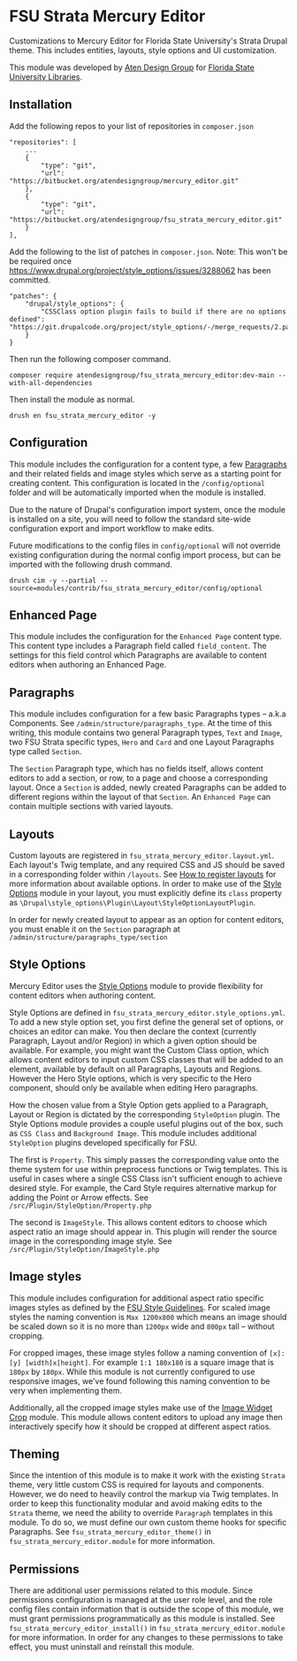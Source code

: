 # FSU Strata Mercury Editor
Customizations to Mercury Editor for Florida State University's Strata Drupal theme. This includes entities, layouts, style options and UI customization.

This module was developed by [Aten Design Group](https://aten.io) for [Florida State University Libraries](https://www.lib.fsu.edu/).

## Installation

Add the following repos to your list of repositories in `composer.json`

```
"repositories": [
    ...
    {
        "type": "git",
        "url": "https://bitbucket.org/atendesigngroup/mercury_editor.git"
    },
    {
        "type": "git",
        "url": "https://bitbucket.org/atendesigngroup/fsu_strata_mercury_editor.git"
    }
],
```

Add the following to the list of patches in `composer.json`. Note: This won't be be required once https://www.drupal.org/project/style_options/issues/3288062 has been committed.
```
"patches": {
    "drupal/style_options": {
        "CSSClass option plugin fails to build if there are no options defined": "https://git.drupalcode.org/project/style_options/-/merge_requests/2.patch"
    }
}
```

Then run the following composer command.
```
composer require atendesigngroup/fsu_strata_mercury_editor:dev-main --with-all-dependencies
```

Then install the module as normal.
```
drush en fsu_strata_mercury_editor -y
```

## Configuration
This module includes the configuration for a content type, a few [Paragraphs](https://www.drupal.org/project/paragraphs) and their related fields and image styles which serve as a starting point for creating content. This configuration is located in the `/config/optional` folder and will be automatically imported when the module is installed.

Due to the nature of Drupal's configuration import system, once the module is installed on a site, you will need to follow the standard site-wide configuration export and import workflow to make edits.

Future modifications to the config files in `config/optional` will not override existing configuration during the normal config import process, but can be imported with the following drush command.

```
drush cim -y --partial --source=modules/contrib/fsu_strata_mercury_editor/config/optional
```
## Enhanced Page
This module includes the configuration for the `Enhanced Page` content type. This content type includes a Paragraph field called `field_content`. The settings for this field control which Paragraphs are available to content editors when authoring an Enhanced Page.

## Paragraphs
This module includes configuration for a few basic Paragraphs types – a.k.a Components. See `/admin/structure/paragraphs_type`. At the time of this writing, this module contains two general Paragraph types, `Text` and `Image`, two FSU Strata specific types, `Hero` and `Card` and one Layout Paragraphs type called `Section`.

The `Section` Paragraph type, which has no fields itself, allows content editors to add a section, or row, to a page and choose a corresponding layout.  Once a `Section` is added, newly created Paragraphs can be added to different regions within the layout of that `Section`. An `Enhanced Page` can contain multiple sections with varied layouts.

## Layouts
Custom layouts are registered in `fsu_strata_mercury_editor.layout.yml`. Each layout's Twig template, and any required CSS and JS should be saved in a corresponding folder within `/layouts`. See [How to register layouts](https://www.drupal.org/docs/drupal-apis/layout-api/how-to-register-layouts) for more information about available options. In order to make use of the [Style Options](https://www.drupal.org/project/style_options) module in your layout, you must explicitly define its `class` property as `\Drupal\style_options\Plugin\Layout\StyleOptionLayoutPlugin`.

In order for newly created layout to appear as an option for content editors, you must enable it on the `Section` paragraph at `/admin/structure/paragraphs_type/section`

## Style Options
Mercury Editor uses the [Style Options](https://www.drupal.org/project/style_options) module to provide flexibility for content editors when authoring content.

Style Options are defined in `fsu_strata_mercury_editor.style_options.yml`. To add a new style option set, you first define the general set of options, or choices an editor can make. You then declare the context (currently Paragraph, Layout and/or Region) in which a given option should be available. For example, you might want the Custom Class option, which allows content editors to input custom CSS classes that will be added to an element, available by default on all Paragraphs, Layouts and Regions. However the Hero Style options, which is very specific to the Hero component, should only be available when editing Hero paragraphs.

How the chosen value from a Style Option gets applied to a Paragraph, Layout or Region is dictated by the corresponding `StyleOption` plugin. The Style Options module provides a couple useful plugins out of the box, such as `CSS Class` and `Background Image`. This module includes additional `StyleOption` plugins developed specifically for FSU.

The first is `Property`. This simply passes the corresponding value onto the theme system for use within preprocess functions or Twig templates. This is useful in cases where a single CSS Class isn't sufficient enough to achieve desired style. For example, the Card Style requires alternative markup for adding the Point or Arrow effects.
See `/src/Plugin/StyleOption/Property.php`

The second is `ImageStyle`. This allows content editors to choose which aspect ratio an image should appear in. This plugin will render the source image in the corresponding image style.
See `/src/Plugin/StyleOption/ImageStyle.php`

## Image styles
This module includes configuration for additional aspect ratio specific images styles as defined by the [FSU Style Guidelines](https://webstyle.unicomm.fsu.edu/3.3/images/). For scaled image styles the naming convention is `Max 1200x800` which means an image should be scaled down so it is no more than `1200px` wide and `800px` tall – without cropping.

For cropped images, these image styles follow a naming convention of `[x]:[y] [width]x[height]`. For example `1:1 180x180` is a square image that is `180px` by `180px`. While this module is not currently configured to use responsive images, we've found following this naming convention to be very when implementing them.

Additionally, all the cropped image styles make use of the [Image Widget Crop](https://www.drupal.org/project/image_widget_crop) module. This module allows content editors to upload any image then interactively specify how it should be cropped at different aspect ratios.

## Theming
Since the intention of this module is to make it work with the existing `Strata` theme, very little custom CSS is required for layouts and components. However, we do need to heavily control the markup via Twig templates. In order to keep this functionality modular and avoid making edits to the `Strata` theme, we need the ability to override `Paragraph` templates in this module. To do so, we must define our own custom theme hooks for specific Paragraphs. See `fsu_strata_mercury_editor_theme()` in `fsu_strata_mercury_editor.module` for more information.

## Permissions
There are additional user permissions related to this module. Since permissions configuration is managed at the user role level, and the role config files contain information that is outside the scope of this module, we must grant permissions programmatically as this module is installed. See `fsu_strata_mercury_editor_install()` in `fsu_strata_mercury_editor.module` for more information. In order for any changes to these permissions to take effect, you must uninstall and reinstall this module.
